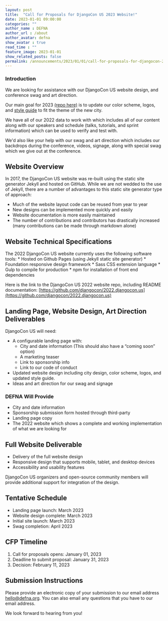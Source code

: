 ```yaml
---
layout: post
title:  "Call for Proposals for DjangoCon US 2023 Website!"
date: 2023-01-01 09:00:00
categories: ""
author_name : DEFNA
author_url : /about
author_avatar: defna
show_avatar : true
read_time : ""
feature_image: 2023-01-01
show_related_posts: false
permalink: /announcements/2023/01/01/call-for-proposals-for-djangocon-2023-website/
---
```


### Introduction

We are looking for assistance with our DjangoCon US website design, and conference swag and art direction. 

Our main goal for 2023 [(repo here)](https://github.com/djangocon/2023.djangocon.us) is to update our color scheme, logos, and [style guide](https://2022.djangocon.us/styleguide/) to fit the theme of the new city.

We have all of our 2022 data to work with which includes all of our content along with our speakers and schedule (talks, tutorials, and sprint information) which can be used to verify and test with.

We'd also like your help with our swag and art direction which includes our backdrops during the conference, videos, signage, along with special swag which we give out at the conference.

## Website Overview

In 2017, the DjangoCon US website was re-built using the static site generator Jekyll and hosted on GitHub. While we are not wedded to the use of Jekyll, there are a number of advantages to this static site generator type of approach:

* Much of the website layout code can be reused from year to year
* New designs can be implemented more quickly and easily
* Website documentation is more easily maintained
* The number of contributions and contributors has drastically increased (many contributions can be made through markdown alone)

## Website Technical Specifications

The 2022 DjangoCon US website currently uses the following software tools:
	* Hosted on Github Pages (using Jekyll static site generator)
	* Foundation responsive design framework
	* Sass CSS extension language
	* Gulp to compile for production
	* npm for installation of front end dependencies

Here is the link to the DjangoCon US 2022 website repo, including README documentation: [https://github.com/djangocon/2022.djangocon.us](https://github.com/djangocon/2022.djangocon.us)

## Landing Page, Website Design, Art Direction Deliverables

DjangoCon US will need:

* A configurable landing page with:
	* City and date information (This should also have a “coming soon” option)
	* A marketing teaser
	* Link to sponsorship info
	* Link to our code of conduct
* Updated website design including city design, color scheme, logos, and updated style guide.
* Ideas and art direction for our swag and signage

### DEFNA Will Provide

* City and date information
* Sponsorship submission form hosted through third-party
* Landing page copy
* The 2022 website which shows a complete and working implementation of what we are looking for

## Full Website Deliverable

* Delivery of the full website design
* Responsive design that supports mobile, tablet, and desktop devices
* Accessibility and usability features

DjangoCon US organizers and open-source community members will provide additional support for integration of the design.

## Tentative Schedule

* Landing page launch: March 2023
* Website design complete: March 2023
* Initial site launch: March 2023
* Swag completion: April 2023

## CFP Timeline

1. Call for proposals opens: January 01, 2023
2. Deadline to submit proposal: January 31, 2023
3. Decision: February 11, 2023

## Submission Instructions

Please provide an electronic copy of your submission to our email address [hello@defna.org](mailto:hello@defna.org). You can also email any questions that you have to our email address.

We look forward to hearing from you!
